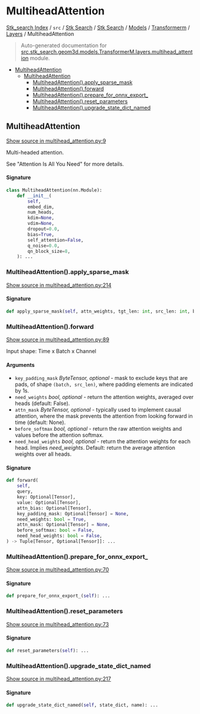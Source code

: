 # MultiheadAttention

[Stk_search Index](../../../../../../README.md#stk_search-index) / `src` / [Stk Search](../../../../index.md#stk-search) / [Stk Search](../../../../index.md#stk-search) / [Models](../../index.md#models) / [Transformerm](../index.md#transformerm) / [Layers](./index.md#layers) / MultiheadAttention

> Auto-generated documentation for [src.stk_search.geom3d.models.TransformerM.layers.multihead_attention](https://github.com/mohammedazzouzi15/STK_search/blob/main/src/stk_search/geom3d/models/TransformerM/layers/multihead_attention.py) module.

- [MultiheadAttention](#multiheadattention)
  - [MultiheadAttention](#multiheadattention-1)
    - [MultiheadAttention().apply_sparse_mask](#multiheadattention()apply_sparse_mask)
    - [MultiheadAttention().forward](#multiheadattention()forward)
    - [MultiheadAttention().prepare_for_onnx_export_](#multiheadattention()prepare_for_onnx_export_)
    - [MultiheadAttention().reset_parameters](#multiheadattention()reset_parameters)
    - [MultiheadAttention().upgrade_state_dict_named](#multiheadattention()upgrade_state_dict_named)

## MultiheadAttention

[Show source in multihead_attention.py:9](https://github.com/mohammedazzouzi15/STK_search/blob/main/src/stk_search/geom3d/models/TransformerM/layers/multihead_attention.py#L9)

Multi-headed attention.

See "Attention Is All You Need" for more details.

#### Signature

```python
class MultiheadAttention(nn.Module):
    def __init__(
        self,
        embed_dim,
        num_heads,
        kdim=None,
        vdim=None,
        dropout=0.0,
        bias=True,
        self_attention=False,
        q_noise=0.0,
        qn_block_size=8,
    ): ...
```

### MultiheadAttention().apply_sparse_mask

[Show source in multihead_attention.py:214](https://github.com/mohammedazzouzi15/STK_search/blob/main/src/stk_search/geom3d/models/TransformerM/layers/multihead_attention.py#L214)

#### Signature

```python
def apply_sparse_mask(self, attn_weights, tgt_len: int, src_len: int, bsz: int): ...
```

### MultiheadAttention().forward

[Show source in multihead_attention.py:89](https://github.com/mohammedazzouzi15/STK_search/blob/main/src/stk_search/geom3d/models/TransformerM/layers/multihead_attention.py#L89)

Input shape: Time x Batch x Channel

#### Arguments

- `key_padding_mask` *ByteTensor, optional* - mask to exclude
    keys that are pads, of shape `(batch, src_len)`, where
    padding elements are indicated by 1s.
- `need_weights` *bool, optional* - return the attention weights,
    averaged over heads (default: False).
- `attn_mask` *ByteTensor, optional* - typically used to
    implement causal attention, where the mask prevents the
    attention from looking forward in time (default: None).
- `before_softmax` *bool, optional* - return the raw attention
    weights and values before the attention softmax.
- `need_head_weights` *bool, optional* - return the attention
    weights for each head. Implies *need_weights*. Default:
    return the average attention weights over all heads.

#### Signature

```python
def forward(
    self,
    query,
    key: Optional[Tensor],
    value: Optional[Tensor],
    attn_bias: Optional[Tensor],
    key_padding_mask: Optional[Tensor] = None,
    need_weights: bool = True,
    attn_mask: Optional[Tensor] = None,
    before_softmax: bool = False,
    need_head_weights: bool = False,
) -> Tuple[Tensor, Optional[Tensor]]: ...
```

### MultiheadAttention().prepare_for_onnx_export_

[Show source in multihead_attention.py:70](https://github.com/mohammedazzouzi15/STK_search/blob/main/src/stk_search/geom3d/models/TransformerM/layers/multihead_attention.py#L70)

#### Signature

```python
def prepare_for_onnx_export_(self): ...
```

### MultiheadAttention().reset_parameters

[Show source in multihead_attention.py:73](https://github.com/mohammedazzouzi15/STK_search/blob/main/src/stk_search/geom3d/models/TransformerM/layers/multihead_attention.py#L73)

#### Signature

```python
def reset_parameters(self): ...
```

### MultiheadAttention().upgrade_state_dict_named

[Show source in multihead_attention.py:217](https://github.com/mohammedazzouzi15/STK_search/blob/main/src/stk_search/geom3d/models/TransformerM/layers/multihead_attention.py#L217)

#### Signature

```python
def upgrade_state_dict_named(self, state_dict, name): ...
```